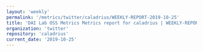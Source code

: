 ```yaml
---
layout: 'weekly'
permalink: '/metrics/twitter/caladrius/WEEKLY-REPORT-2019-10-25'
title: 'DAI Lab OSS Metrics Metrics report for caladrius | WEEKLY-REPORT-2019-10-25'
organization: 'twitter'
repository: 'caladrius'
current_date: '2019-10-25'
---
```

